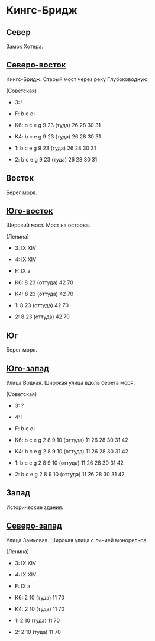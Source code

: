 # Кингс-Бридж

## Север

Замок Хотера.

## [Северо-восток](./10615110.md)

Кингс-Бридж.
Старый мост через реку Глубоководную.

(Советская)

* 3:    !
* F:    b   c   e   i

* K6:   b   c   e   g
        9   23 (туда)   26  28  30  31
* K4:   b   c   e   g
        9   23 (туда)   26  28  30  31
* 1:    b   c   e   g
        9   23 (туда)   26  28  30  31
* 2:    b   c   e   g
        9   23 (туда)   26  28  30  31

## Восток

Берег моря.

## [Юго-восток](./15620045.md)

Широкий мост.
Мост на острова.

(Ленина)

* 3:    IX  XIV
* 4:    IX  XIV
* F:    IX
        a

* K6:   8   23 (оттуда) 42  70
* K4:   8   23 (оттуда) 42  70
* 1:    8   23 (оттуда) 42  70
* 2:    8   23 (оттуда) 42  70

## Юг

Берег моря.

## [Юго-запад](./11585040.md)

Улица Водная.
Широкая улица вдоль берега моря.

(Советская)

* 3:    ?
* 4:    !
* F:    b   c   e   i

* K6:   b   c   e   g
        2   8   9   10 (оттуда) 11  26  28  30  31  42
* K4:   b   c   e   g
        2   8   9   10 (оттуда) 11  26  28  30  31  42
* 1:    b   c   e   g
        2   8   9   10 (оттуда) 11  26  28  30  31  42
* 2:    b   c   e   g
        2   8   9   10 (оттуда) 11  26  28  30  31  42

## Запад

Исторические здания.

## [Северо-запад](./11605030.md)

Улица Замковая.
Широкая улица с линией монорельса.

(Ленина)

* 3:    IX  XIV
* 4:    IX  XIV
* F:    IX
        a

* K6:   2   10 (туда)   11  70
* K4:   2   10 (туда)   11  70
* 1:    2   10 (туда)   11  70
* 2:    2   10 (туда)   11  70
